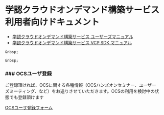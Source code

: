 # 学認クラウドオンデマンド構築サービス 利用者向けドキュメント

* [学認クラウドオンデマンド構築サービス ユーザーズマニュアル](usermanual)
* [学認クラウドオンデマンド構築サービス VCP SDK マニュアル](VCPSDK-doc)

`&nbsp;`

`&nbsp;`

### ### OCSユーザ登録

ご登録頂ければ、OCSに関する各種情報（OCSハンズオンセミナー、ユーザーズミーティング、など）をお送りさせていただきます。OCSの利用を検討中の状態でも登録頂けます

[OCSユーザ登録フォーム](https://reg.nii.ac.jp/m/ocs_user_registration)
